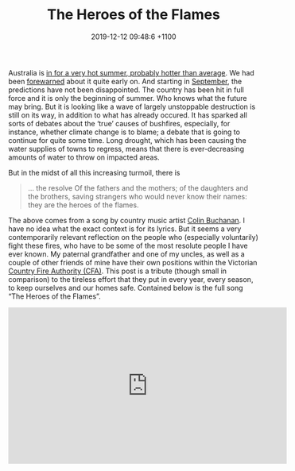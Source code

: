 ﻿---
layout: post
title: "The Heroes of the Flames"
date: 2019-12-12 09:48:6 +1100
categories: Music, reflections.
description: "Music, country, Colin Buchanan, bushfire, fire, flames, weather, heroes"
---

Australia is [in for a very hot summer, probably hotter than average](https://www.rfs.nsw.gov.au/about-us/our-districts/mid-lachlan-valley/latest-news/climate-overview/).  We had been [forewarned](https://www.theguardian.com/australia-news/2019/aug/28/bushfire-season-australia-warned-to-prepare-early-amid-grim-outlook/) about it quite early on.  And starting in [September](https://www.theguardian.com/australia-news/2019/sep/06/homes-destroyed-as-four-out-of-control-bushfires-burning-across-nsw/), the predictions have not been disappointed.  The country has been hit in full force and it is only the beginning of summer.  Who knows what the future may bring.  But it is looking like a wave of largely unstoppable destruction is still on its way, in addition to what has already occured.  It has sparked all sorts of debates about the &lsquo;true&rsquo; causes of bushfires, especially, for instance, whether climate change is to blame; a debate that is going to continue for quite some time.  Long drought, which has been causing the water supplies of towns to regress, means that there is ever-decreasing amounts of water to throw on impacted areas.

But in the midst of all this increasing turmoil, there is
<blockquote>
... the resolve
Of the fathers and the mothers;
of the daughters and the brothers,
saving strangers who would never know their names:
they are the heroes of the flames.
</blockquote>

The above comes from a song by country music artist [Colin Buchanan](https://colinbuchanan.com.au/pages/about-us/).  I have no idea what the exact context is for its lyrics.  But it seems a very contemporarily relevant reflection on the people who (especially voluntarily) fight these fires, who  have to be some of the most resolute people I have ever known.  My paternal grandfather and one of my uncles, as well as a couple of other friends of mine have their own positions within the Victorian [Country Fire Authority (CFA)](https://www.cfa.vic.gov.au/).  This post is a tribute (though small in comparison) to the tireless effort that they put in every year, every season, to keep ourselves and our homes safe.  Contained below is the full song &ldquo;The Heroes of the Flames&rdquo;.

<iframe width="560" height="315" src="https://www.youtube-nocookie.com/embed/C1CuJtbhiBI" frameborder="0" allow="accelerometer; autoplay; encrypted-media; gyroscope; picture-in-picture" allowfullscreen></iframe>